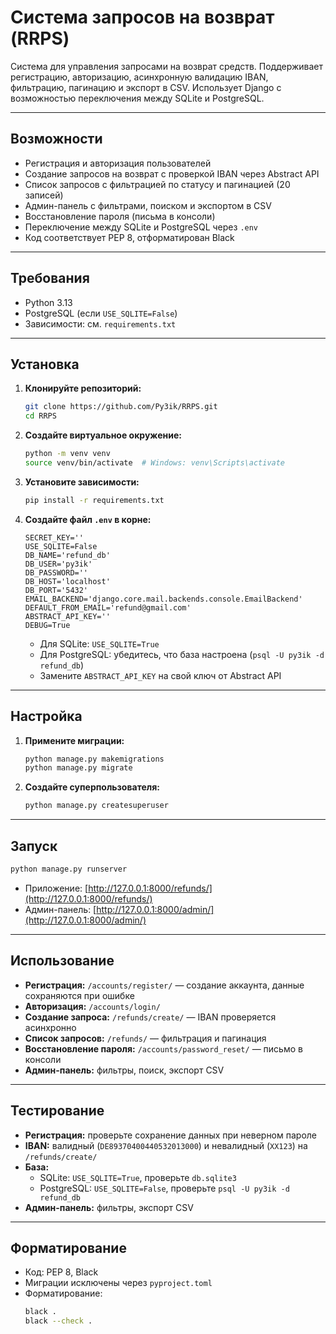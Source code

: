 # Система запросов на возврат (RRPS)

Система для управления запросами на возврат средств. Поддерживает регистрацию, авторизацию, асинхронную валидацию IBAN, фильтрацию, пагинацию и экспорт в CSV. Использует Django с возможностью переключения между SQLite и PostgreSQL.

---

## Возможности

- Регистрация и авторизация пользователей
- Создание запросов на возврат с проверкой IBAN через Abstract API
- Список запросов с фильтрацией по статусу и пагинацией (20 записей)
- Админ-панель с фильтрами, поиском и экспортом в CSV
- Восстановление пароля (письма в консоли)
- Переключение между SQLite и PostgreSQL через `.env`
- Код соответствует PEP 8, отформатирован Black

---

## Требования

- Python 3.13
- PostgreSQL (если `USE_SQLITE=False`)
- Зависимости: см. `requirements.txt`

---

## Установка

1. **Клонируйте репозиторий:**
    ```bash
    git clone https://github.com/Py3ik/RRPS.git
    cd RRPS
    ```

2. **Создайте виртуальное окружение:**
    ```bash
    python -m venv venv
    source venv/bin/activate  # Windows: venv\Scripts\activate
    ```

3. **Установите зависимости:**
    ```bash
    pip install -r requirements.txt
    ```

4. **Создайте файл `.env` в корне:**
    ```env
    SECRET_KEY=''
    USE_SQLITE=False
    DB_NAME='refund_db'
    DB_USER='py3ik'
    DB_PASSWORD=''
    DB_HOST='localhost'
    DB_PORT='5432'
    EMAIL_BACKEND='django.core.mail.backends.console.EmailBackend'
    DEFAULT_FROM_EMAIL='refund@gmail.com'
    ABSTRACT_API_KEY=''
    DEBUG=True
    ```

    - Для SQLite: `USE_SQLITE=True`
    - Для PostgreSQL: убедитесь, что база настроена (`psql -U py3ik -d refund_db`)
    - Замените `ABSTRACT_API_KEY` на свой ключ от Abstract API

---

## Настройка

1. **Примените миграции:**
    ```bash
    python manage.py makemigrations
    python manage.py migrate
    ```

2. **Создайте суперпользователя:**
    ```bash
    python manage.py createsuperuser
    ```

---

## Запуск

```bash
python manage.py runserver
```

- Приложение: [http://127.0.0.1:8000/refunds/](http://127.0.0.1:8000/refunds/)
- Админ-панель: [http://127.0.0.1:8000/admin/](http://127.0.0.1:8000/admin/)

---

## Использование

- **Регистрация:** `/accounts/register/` — создание аккаунта, данные сохраняются при ошибке
- **Авторизация:** `/accounts/login/`
- **Создание запроса:** `/refunds/create/` — IBAN проверяется асинхронно
- **Список запросов:** `/refunds/` — фильтрация и пагинация
- **Восстановление пароля:** `/accounts/password_reset/` — письмо в консоли
- **Админ-панель:** фильтры, поиск, экспорт CSV

---

## Тестирование

- **Регистрация:** проверьте сохранение данных при неверном пароле
- **IBAN:** валидный (`DE89370400440532013000`) и невалидный (`XX123`) на `/refunds/create/`
- **База:**
  - SQLite: `USE_SQLITE=True`, проверьте `db.sqlite3`
  - PostgreSQL: `USE_SQLITE=False`, проверьте `psql -U py3ik -d refund_db`
- **Админ-панель:** фильтры, экспорт CSV

---

## Форматирование

- Код: PEP 8, Black
- Миграции исключены через `pyproject.toml`
- Форматирование:
  ```bash
  black .
  black --check .
  ```